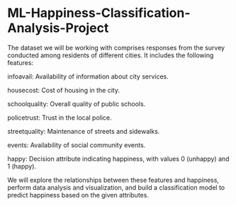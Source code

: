 # ML-Happiness-Classification-Analysis-Project

The dataset we will be working with comprises responses from the survey conducted among residents of different cities. It includes the following features:

infoavail: Availability of information about city services.

housecost: Cost of housing in the city.

schoolquality: Overall quality of public schools.

policetrust: Trust in the local police.

streetquality: Maintenance of streets and sidewalks.

events: Availability of social community events.

happy: Decision attribute indicating happiness, with values 0 (unhappy) and 1 (happy).

We will explore the relationships between these features and happiness, perform data analysis and visualization, and build a classification model to predict happiness based on the given attributes.
